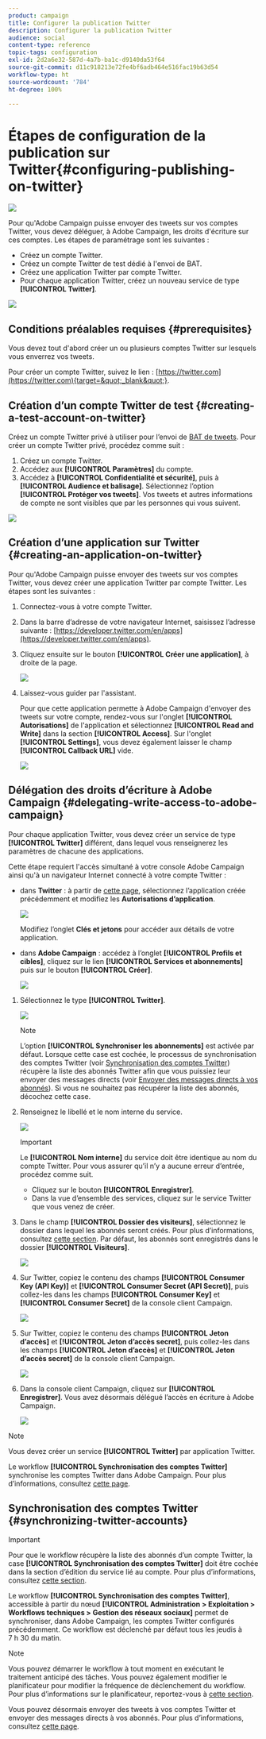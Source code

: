 ```yaml
---
product: campaign
title: Configurer la publication Twitter
description: Configurer la publication Twitter
audience: social
content-type: reference
topic-tags: configuration
exl-id: 2d2a6e32-587d-4a7b-ba1c-d9140da53f64
source-git-commit: d11c918213e72fe4bf6adb464e516fac19b63d54
workflow-type: ht
source-wordcount: '784'
ht-degree: 100%

---
```


# Étapes de configuration de la publication sur Twitter{#configuring-publishing-on-twitter}

![](../../assets/v7-only.svg)

Pour qu&#39;Adobe Campaign puisse envoyer des tweets sur vos comptes Twitter, vous devez déléguer, à Adobe Campaign, les droits d&#39;écriture sur ces comptes. Les étapes de paramétrage sont les suivantes :

* Créez un compte Twitter.
* Créez un compte Twitter de test dédié à l&#39;envoi de BAT.
* Créez une application Twitter par compte Twitter.
* Pour chaque application Twitter, créez un nouveau service de type **[!UICONTROL Twitter]**.

![](assets/social_diagram_twitter_service.png)

## Conditions préalables requises {#prerequisites}

Vous devez tout d&#39;abord créer un ou plusieurs comptes Twitter sur lesquels vous enverrez vos tweets.

Pour créer un compte Twitter, suivez le lien : [https://twitter.com](https://twitter.com){target=&quot;_blank&quot;}.

## Création d’un compte Twitter de test {#creating-a-test-account-on-twitter}

Créez un compte Twitter privé à utiliser pour l’envoi de [BAT de tweets](../../social/using/publishing-on-twitter.md#sending-the-proof). Pour créer un compte Twitter privé, procédez comme suit :

1. Créez un compte Twitter.
1. Accédez aux **[!UICONTROL Paramètres]** du compte.
1. Accédez à **[!UICONTROL Confidentialité et sécurité]**, puis à **[!UICONTROL Audience et balisage]**. Sélectionnez l’option **[!UICONTROL Protéger vos tweets]**. Vos tweets et autres informations de compte ne sont visibles que par les personnes qui vous suivent.

![](assets/social_twitter_test_page.png)

## Création d’une application sur Twitter {#creating-an-application-on-twitter}

Pour qu&#39;Adobe Campaign puisse envoyer des tweets sur vos comptes Twitter, vous devez créer une application Twitter par compte Twitter. Les étapes sont les suivantes :

1. Connectez-vous à votre compte Twitter.
1. Dans la barre d’adresse de votre navigateur Internet, saisissez l’adresse suivante : [https://developer.twitter.com/en/apps](https://developer.twitter.com/en/apps).
1. Cliquez ensuite sur le bouton **[!UICONTROL Créer une application]**, à droite de la page.

   ![](assets/social_create_twitter_app_001.png)

1. Laissez-vous guider par l&#39;assistant.

   Pour que cette application permette à Adobe Campaign d&#39;envoyer des tweets sur votre compte, rendez-vous sur l&#39;onglet **[!UICONTROL Autorisations]** de l&#39;application et sélectionnez **[!UICONTROL Read and Write]** dans la section **[!UICONTROL Access]**. Sur l&#39;onglet **[!UICONTROL Settings]**, vous devez également laisser le champ **[!UICONTROL Callback URL]** vide.

   ![](assets/social_create_twitter_app_002.png)

## Délégation des droits d’écriture à Adobe Campaign {#delegating-write-access-to-adobe-campaign}

Pour chaque application Twitter, vous devez créer un service de type **[!UICONTROL Twitter]** différent, dans lequel vous renseignerez les paramètres de chacune des applications.

Cette étape requiert l&#39;accès simultané à votre console Adobe Campaign ainsi qu&#39;à un navigateur Internet connecté à votre compte Twitter :

* dans **Twitter** : à partir de [cette page](https://developer.twitter.com/en/portal/projects-and-apps), sélectionnez l’application créée précédemment et modifiez les **Autorisations d’application**.

   ![](assets/social_twitter_service_002.png)

   Modifiez l’onglet **Clés et jetons** pour accéder aux détails de votre application.

* dans **Adobe Campaign** : accédez à l’onglet **[!UICONTROL Profils et cibles]**, cliquez sur le lien **[!UICONTROL Services et abonnements]** puis sur le bouton **[!UICONTROL Créer]**.

   ![](assets/social_twitter_service_007.png)

1. Sélectionnez le type **[!UICONTROL Twitter]**.

   ![](assets/social_twitter_service_008.png)

   >[!NOTE]
   >
   >L’option **[!UICONTROL Synchroniser les abonnements]** est activée par défaut. Lorsque cette case est cochée, le processus de synchronisation des comptes Twitter (voir [Synchronisation des comptes Twitter](#synchronizing-twitter-accounts)) récupère la liste des abonnés Twitter afin que vous puissiez leur envoyer des messages directs (voir [Envoyer des messages directs à vos abonnés](../../social/using/publishing-on-twitter.md#sending-direct-messages-to-subscribers)). Si vous ne souhaitez pas récupérer la liste des abonnés, décochez cette case.

1. Renseignez le libellé et le nom interne du service.

   ![](assets/social_twitter_service_009.png)

   >[!IMPORTANT]
   >
   >Le **[!UICONTROL Nom interne]** du service doit être identique au nom du compte Twitter. Pour vous assurer qu’il n’y a aucune erreur d’entrée, procédez comme suit.

   * Cliquez sur le bouton **[!UICONTROL Enregistrer]**.
   * Dans la vue d’ensemble des services, cliquez sur le service Twitter que vous venez de créer.

   <!-- * Select the **[!UICONTROL Twitter page]** tab. The Twitter account should be displayed. 
    
      ![](assets/social_twitter_service_010.png)-->

1. Dans le champ **[!UICONTROL Dossier des visiteurs]**, sélectionnez le dossier dans lequel les abonnés seront créés. Pour plus d’informations, consultez [cette section](../../social/using/publishing-on-twitter.md#operating-principle). Par défaut, les abonnés sont enregistrés dans le dossier **[!UICONTROL Visiteurs]**.

   ![](assets/social_twitter_service_010_b.png)

1. Sur Twitter, copiez le contenu des champs **[!UICONTROL Consumer Key (API Key)]** et **[!UICONTROL Consumer Secret (API Secret)]**, puis collez-les dans les champs **[!UICONTROL Consumer Key]** et **[!UICONTROL Consumer Secret]** de la console client Campaign.

   ![](assets/social_twitter_service_012.png)

1. Sur Twitter, copiez le contenu des champs **[!UICONTROL Jeton d’accès]** et **[!UICONTROL Jeton d’accès secret]**, puis collez-les dans les champs **[!UICONTROL Jeton d’accès]** et **[!UICONTROL Jeton d’accès secret]** de la console client Campaign.

   ![](assets/social_twitter_service_013.png)

1. Dans la console client Campaign, cliquez sur **[!UICONTROL Enregistrer]**. Vous avez désormais délégué l’accès en écriture à Adobe Campaign.

   ![](assets/social_twitter_service_014.png)

>[!NOTE]
>
>Vous devez créer un service **[!UICONTROL Twitter]** par application Twitter.

Le workflow **[!UICONTROL Synchronisation des comptes Twitter]** synchronise les comptes Twitter dans Adobe Campaign. Pour plus dʼinformations, consultez [cette page](../../social/using/publishing-on-facebook-walls.md#synchronizing-facebook-pages).

## Synchronisation des comptes Twitter {#synchronizing-twitter-accounts}

>[!IMPORTANT]
>
>Pour que le workflow récupère la liste des abonnés d’un compte Twitter, la case **[!UICONTROL Synchronisation des comptes Twitter]** doit être cochée dans la section d’édition du service lié au compte. Pour plus d’informations, consultez [cette section](#delegating-write-access-to-adobe-campaign).

Le workflow **[!UICONTROL Synchronisation des comptes Twitter]**, accessible à partir du nœud **[!UICONTROL Administration > Exploitation > Workflows techniques > Gestion des réseaux sociaux]** permet de synchroniser, dans Adobe Campaign, les comptes Twitter configurés précédemment. Ce workflow est déclenché par défaut tous les jeudis à 7 h 30 du matin.

>[!NOTE]
>
>Vous pouvez démarrer le workflow à tout moment en exécutant le traitement anticipé des tâches. Vous pouvez également modifier le planificateur pour modifier la fréquence de déclenchement du workflow. Pour plus d’informations sur le planificateur, reportez-vous à [cette section](../../workflow/using/scheduler.md).

Vous pouvez désormais envoyer des tweets à vos comptes Twitter et envoyer des messages directs à vos abonnés. Pour plus dʼinformations, consultez [cette page](../../social/using/publishing-on-twitter.md).
